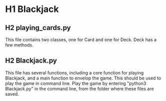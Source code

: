 # H1 Blackjack

## H2 playing_cards.py
This file contains two classes, one for Card and one for Deck. Deck has a few methods.


## H2 Blackjack.py
This file has several functions, including a core function for playing Blackjack, and a main function to envelop the game. This should be used to play the game in command line. Play the game by entering "python3 Blackjack.py" in the command line, from the folder where these files are saved.
